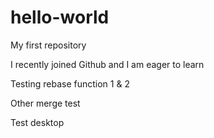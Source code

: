 # hello-world
My first repository

I recently joined Github and I am eager to learn

Testing rebase function 1 & 2

Other merge test

Test desktop
